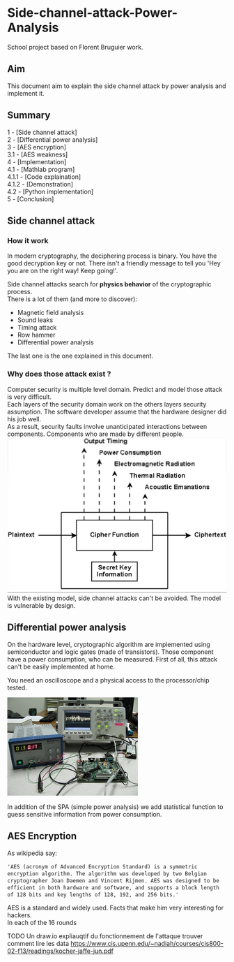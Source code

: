 # Side-channel-attack-Power-Analysis  

School project based on Florent Bruguier work.

## Aim
This document aim to explain the side channel attack by power analysis and implement it.

## Summary
1 - [Side channel attack]  
2 - [Differential power analysis]  
3 - [AES encryption]  
3.1 - [AES weakness]  
4 - [Implementation]  
4.1 - [Mathlab program]  
4.1.1 - [Code explaination]  
4.1.2 - [Demonstration]  
4.2 - [Python implementation]  
5 - [Conclusion]  

## Side channel attack

### How it work
In modern cryptography, the deciphering process is binary. You have the good
 decryption key or not. There isn't a friendly message to tell you 'Hey you are
 on the right  way! Keep going!'.

Side channel attacks search for **physics behavior** of the cryptographic process.  
There is a lot of them (and more to discover):
- Magnetic field analysis
- Sound leaks
- Timing attack
- Row hammer
- Differential power analysis

The last one is the one explained in this document.

### Why does those attack exist ?

Computer security is multiple level domain. Predict and model those attack is very difficult.   
Each layers of the security domain work on the others layers security assumption. The software developer assume that the hardware designer did his job well.  
As a result, security faults involve unanticipated interactions between components. Components who are made by different people.  
![Side equipement](Images/Side_channel.png)  
With the existing model, side channel attacks can't be avoided. The model is vulnerable by design.

## Differential power analysis

On the hardware level, cryptographic algorithm are implemented using semiconductor and logic gates (made of transistors). Those component have a power consumption, who can be measured.
First of all, this attack can't be easily implemented at home.

You need an oscilloscope and a physical access to the processor/chip tested.    

![DPA Equipements](Images/power-analysis.jpg)  


In addition of the SPA (simple power analysis) we add statistical function to guess sensitive information from power consumption.

## AES Encryption
As wikipedia say:   
```
'AES (acronym of Advanced Encryption Standard) is a symmetric encryption algorithm. The algorithm was developed by two Belgian cryptographer Joan Daemen and Vincent Rijmen. AES was designed to be efficient in both hardware and software, and supports a block length of 128 bits and key lengths of 128, 192, and 256 bits.'
```  

AES is a standard and widely used. Facts that make him very interesting for hackers.  
In each of the 16 rounds

TODO Un draw.io  expliauqtif du fonctionnement de l'attaque
trouver comment lire les data
https://www.cis.upenn.edu/~nadiah/courses/cis800-02-f13/readings/kocher-jaffe-jun.pdf
